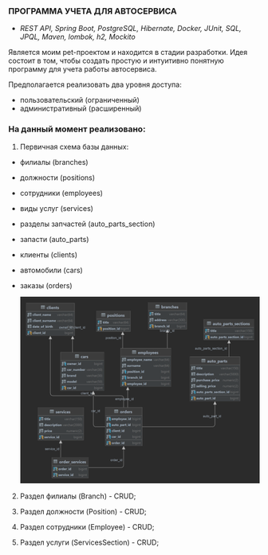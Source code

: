  ### **ПРОГРАММА УЧЕТА ДЛЯ АВТОСЕРВИСА**

- *REST API, Spring Boot, PostgreSQL, Hibernate, Docker, JUnit, SQL, JPQL, Maven, lombok, h2, Mockito*
  
Является моим pet-проектом и находится в стадии разработки. Идея состоит в том, чтобы создать простую и интуитивно понятную программу для учета работы автосервиса.

Предполагается реализовать два уровня доступа:
- пользовательский (ограниченный)
- административный (расширенный)


### На данный момент реализовано:

1) Первичная схема базы данных:
- филиалы (branches)
- должности (positions)
- сотрудники (employees)
- виды услуг (services)
- разделы запчастей (auto_parts_section)
- запасти (auto_parts)
- клиенты (clients)
- автомобили (cars)
- заказы (orders)

  ![Alt-описание изображения](/order_services.png)


2) Раздел филиалы (Branch) - CRUD;

3) Раздел должности (Position) - CRUD;

4) Раздел сотрудники (Employee) - CRUD;

5) Раздел услуги (ServicesSection) - CRUD;
